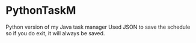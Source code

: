# PythonTaskM
Python version of my Java task manager
Used JSON to save the schedule so if you do exit, it will always be saved.
